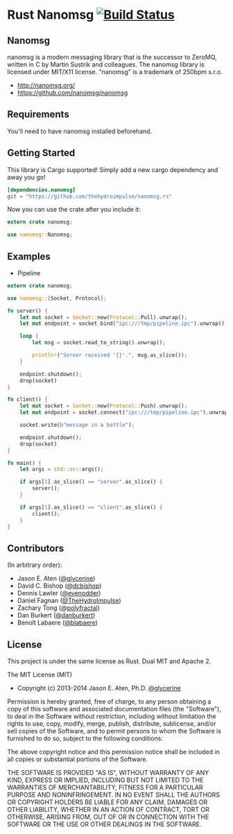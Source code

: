 # Rust Nanomsg [![Build Status](https://travis-ci.org/thehydroimpulse/nanomsg.rs.svg?branch=master)](https://travis-ci.org/thehydroimpulse/nanomsg.rs)

## Nanomsg

nanomsg is a modern messaging library that is the successor to ZeroMQ, written in C by Martin Sustrik and colleagues. The nanomsg library is licensed under MIT/X11 license. "nanomsg" is a trademark of 250bpm s.r.o.

- http://nanomsg.org/
- https://github.com/nanomsg/nanomsg

## Requirements

You'll need to have nanomsg installed beforehand.

## Getting Started

This library is Cargo supported! Simply add a new cargo dependency and
away you go!

```toml
[dependencies.nanomsg]
git = "https://github.com/thehydroimpulse/nanomsg.rs"
```

Now you can use the crate after you include it:

```rust
extern crate nanomsg;

use nanomsg::Nanomsg;
```

## Examples

* Pipeline

```rust
extern crate nanomsg;

use nanomsg::{Socket, Protocol};

fn server() {
	let mut socket = Socket::new(Protocol::Pull).unwrap();
	let mut endpoint = socket.bind("ipc:///tmp/pipeline.ipc").unwrap();

	loop {
		let msg = socket.read_to_string().unwrap();

		println!("Server received '{}'.", msg.as_slice());
	}

	endpoint.shutdown();
	drop(socket)
}

fn client() {
	let mut socket = Socket::new(Protocol::Push).unwrap();
	let mut endpoint = socket.connect("ipc:///tmp/pipeline.ipc").unwrap();

	socket.write(b"message in a bottle");

	endpoint.shutdown();
	drop(socket)
}

fn main() {
	let args = std::os::args();

	if args[1].as_slice() == "server".as_slice() {
	    server();
	}

	if args[1].as_slice() == "client".as_slice() {
	    client();
	}
}
```

## Contributors

(In arbitrary order):

* Jason E. Aten ([@glycerine](https://github.com/glycerine))
* David C. Bishop ([@dcbishop](https://github.com/dcbishop))
* Dennis Lawler ([@evenodder](https://github.com/evenodder))
* Daniel Fagnan ([@TheHydroImpulse](https://github.com/thehydroimpulse))
* Zachary Tong ([@polyfractal](https://github.com/polyfractal))
* Dan Burkert ([@danburkert](https://github.com/danburkert))
* Benoît Labaere ([@blabaere](https://github.com/blabaere))

## License

This project is under the same license as Rust. Dual MIT and Apache 2.

The MIT License (MIT)

* Copyright (c) 2013-2014 Jason E. Aten, Ph.D. [@glycerine](https://github.com/glycerine)

Permission is hereby granted, free of charge, to any person obtaining a copy
of this software and associated documentation files (the "Software"), to deal
in the Software without restriction, including without limitation the rights
to use, copy, modify, merge, publish, distribute, sublicense, and/or sell
copies of the Software, and to permit persons to whom the Software is
furnished to do so, subject to the following conditions:

The above copyright notice and this permission notice shall be included in
all copies or substantial portions of the Software.

THE SOFTWARE IS PROVIDED "AS IS", WITHOUT WARRANTY OF ANY KIND, EXPRESS OR
IMPLIED, INCLUDING BUT NOT LIMITED TO THE WARRANTIES OF MERCHANTABILITY,
FITNESS FOR A PARTICULAR PURPOSE AND NONINFRINGEMENT. IN NO EVENT SHALL THE
AUTHORS OR COPYRIGHT HOLDERS BE LIABLE FOR ANY CLAIM, DAMAGES OR OTHER
LIABILITY, WHETHER IN AN ACTION OF CONTRACT, TORT OR OTHERWISE, ARISING FROM,
OUT OF OR IN CONNECTION WITH THE SOFTWARE OR THE USE OR OTHER DEALINGS IN
THE SOFTWARE.
